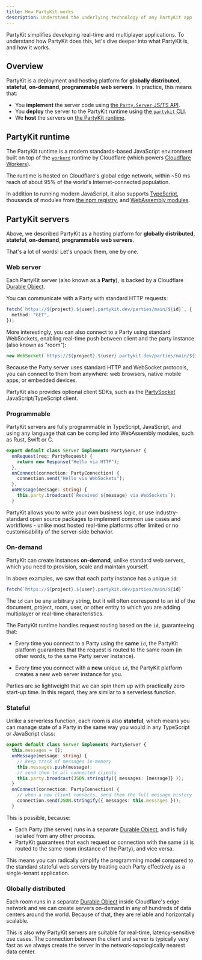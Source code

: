 ```yaml
---
title: How PartyKit works
description: Understand the underlying technology of any PartyKit app
---
```


PartyKit simplifies developing real-time and multiplayer applications. To understand how PartyKit does this, let's dive deeper into what PartyKit is, and how it works.

## Overview

PartyKit is a deployment and hosting platform for **globally distributed**, **stateful**, **on-demand**, **programmable** **web servers**. In practice, this means that:

- You **implement** the server code using [the `Party.Server` JS/TS API](/reference/partyserver-api).
- You **deploy** the server to the PartyKit runtime using [the `partykit` CLI](/reference/partykit-cli).
- We **host** the servers on [the PartyKit runtime](#partykit-runtime).

## PartyKit runtime

The PartyKit runtime is a modern standards-based JavaScript environment built on top of the [`workerd`](https://github.com/cloudflare/workerd) runtime by Cloudflare (which powers [Cloudflare Workers](https://workers.cloudflare.com/)).

The runtime is hosted on Cloudflare's global edge network, within ~50 ms reach of about 95% of the world's Internet-connected population.

In addition to running modern JavaScript, it also supports [TypeScript](https://www.typescriptlang.org/), thousands of modules from [the npm registry](https://www.npmjs.com/), and [WebAssembly modules](https://webassembly.org/).

## PartyKit servers

Above, we described PartyKit as a hosting platform for **globally distributed**, **stateful**, **on-demand**, **programmable** **web servers**.

That's a lot of words! Let's unpack them, one by one.

### Web server

Each PartyKit server (also known as a **Party**), is backed by a Cloudflare [Durable Object](/glossary/#durable-object).

You can communicate with a Party with standard HTTP requests:

```ts
fetch(`https://${project}.${user}.partykit.dev/parties/main/${id}`, {
  method: "GET",
});
```

More interestingly, you can also connect to a Party using standard WebSockets, enabling real-time push between client and the party instance (also known as "room"):

```ts
new WebSocket(`https://${project}.${user}.partykit.dev/parties/main/${id}`);
```

Because the Party server uses standard HTTP and WebSocket protocols, you can connect to them from anywhere: web browsers, native mobile apps, or embedded devices.

PartyKit also provides optional client SDKs, such as the [PartySocket](/reference/partysocket-api/) JavaScript/TypeScript client.

### Programmable

PartyKit servers are fully programmable in TypeScript, JavaScript, and using any language that can be compiled into WebAssembly modules, such as Rust, Swift or C.

```ts
export default class Server implements PartyServer {
  onRequest(req: PartyRequest) {
    return new Response("Hello via HTTP");
  },
  onConnect(connection: PartyConnection) {
    connection.send("Hello via WebSockets");
  },
  onMessage(message: string) {
    this.party.broadcast(`Received ${message} via WebSockets`);
  }
```

PartyKit allows you to write your own business logic, or use industry-standard open source packages to implement common use cases and workflows - unlike most hosted real-time platforms offer limited or no customisability of the server-side behavior.

### On-demand

PartyKit can create instances **on-demand**, unlike standard web servers, which you need to provision, scale and maintain yourself.

In above examples, we saw that each party instance has a unique `id`:

```ts
fetch(`https://${project}.${user}.partykit.dev/parties/main/${id}`
```

The `id` can be any arbitrary string, but it will often correspond to an id of the document, project, room, user, or other entity to which you are adding multiplayer or real-time characteristics.

The PartyKit runtime handles request routing based on the `id`, guaranteeing that:

- Every time you connect to a Party using the **same** `id`, the PartyKit platform guarantees that the request is routed to the same room (in other words, to the same Party server instance).

- Every time you connect with a **new** unique `id`, the PartyKit platform creates a new web server instance for you.

Parties are so lightweight that we can spin them up with practically zero start-up time. In this regard, they are similar to a serverless function.

### Stateful

Unlike a serverless function, each room is also **stateful**, which means you can manage state of a Party in the same way you would in any TypeScript or JavaScript class:

```ts
export default class Server implements PartyServer {
  this.messages = [];
  onMessage(message: string) {
    // keep track of messages in-memory
    this.messages.push(message);
    // send them to all connected clients
    this.party.broadcast(JSON.stringify({ messages: [message]} ));
  }
  onConnect(connection: PartyConnection) {
    // when a new client connects, send them the full message history
    connection.send(JSON.stringify({ messages: this.messages }));
  }
```

This is possible, because:

- Each Party (the server) runs in a separate [Durable Object](/glossary/#durable-object), and is fully isolated from any other process.
- PartyKit guarantees that each request or connection with the same `id` is routed to the same room (instance of the Party), and vice versa.

This means you can radically simplify the programming model compared to the standard stateful web servers by treating each Party effectively as a single-tenant application.

### Globally distributed

Each room runs in a separate [Durable Object](/glossary/#durable-object) inside Cloudflare's edge network and we can create servers on-demand in any of hundreds of data centers around the world. Because of that, they are reliable and horizontally scalable.

This is also why PartyKit servers are suitable for real-time, latency-sensitive use cases. The connection between the client and server is typically very fast as we always create the server in the network-topologically nearest data center.

